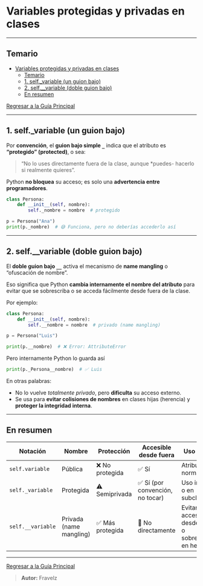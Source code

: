 # Variables protegidas y privadas en clases

---

## Temario

- [Variables protegidas y privadas en clases](#variables-protegidas-y-privadas-en-clases)
  - [Temario](#temario)
  - [1. self.\_variable (un guion bajo)](#1-self_variable-un-guion-bajo)
  - [2. self.\_\_variable (doble guion bajo)](#2-self__variable-doble-guion-bajo)
  - [En resumen](#en-resumen)

[Regresar a la Guía Principal](./../readme.md#5-python)

---

## 1. self._variable (un guion bajo)

Por **convención**, el **guion bajo simple `_`** indica que el atributo es **“protegido” (protected)**, o sea:

> “No lo uses directamente fuera de la clase, aunque *puedes- hacerlo si realmente quieres”.

Python **no bloquea** su acceso; es solo una **advertencia entre programadores**.

``` python
class Persona:
    def __init__(self, nombre):
        self._nombre = nombre  # protegido

p = Persona("Ana")
print(p._nombre)  # 😅 Funciona, pero no deberías accederlo así
```

---

## 2. self.__variable (doble guion bajo)

El **doble guion bajo `__`** activa el mecanismo de **name mangling** o “ofuscación de nombre”.

Eso significa que Python **cambia internamente el nombre del atributo** para evitar que se sobrescriba o se acceda fácilmente desde fuera de la clase.

Por ejemplo:

``` python
class Persona:
    def __init__(self, nombre):
        self.__nombre = nombre  # privado (name mangling)

p = Persona("Luis")

print(p.__nombre)  # ❌ Error: AttributeError
```

Pero internamente Python lo guarda así

``` python
print(p._Persona__nombre)  # ✅ Luis
```

En otras palabras:

- No lo vuelve *totalmente privado*, pero **dificulta** su acceso externo.
- Se usa para **evitar colisiones de nombres** en clases hijas (herencia) y **proteger la integridad interna**.

---

## En resumen

| Notación          | Nombre                  | Protección      | Accesible desde fuera           | Uso común                                             |
| ----------------- | ----------------------- | --------------- | ------------------------------- | ----------------------------------------------------- |
| `self.variable`   | Pública                 | ❌ No protegida  | ✅ Sí                            | Atributos normales                                    |
| `self._variable`  | Protegida               | ⚠️ Semiprivada  | ✅ Sí (por convención, no tocar) | Uso interno o en subclases                            |
| `self.__variable` | Privada (name mangling) | ✅ Más protegida | 🚫 No directamente              | Evitar acceso desde fuera o sobrescritura en herencia |

---

[Regresar a la Guía Principal](./../readme.md#5-python)

> **Autor:** Fravelz
